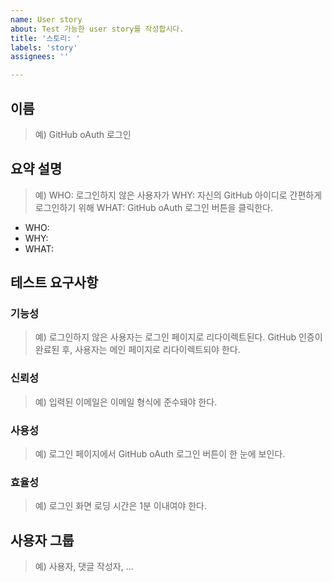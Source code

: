 ```yaml
---
name: User story
about: Test 가능한 user story를 작성합시다.
title: '스토리: '
labels: 'story'
assignees: ''

---
```


## 이름

> 예) GitHub oAuth 로그인

## 요약 설명

> 예)
> WHO: 로그인하지 않은 사용자가
> WHY: 자신의 GitHub 아이디로 간편하게 로그인하기 위해
> WHAT: GitHub oAuth 로그인 버튼을 클릭한다.

- WHO:
- WHY:
- WHAT:

## 테스트 요구사항

### 기능성

> 예)
> 로그인하지 않은 사용자는 로그인 페이지로 리다이렉트된다.
> GitHub 인증이 완료된 후, 사용자는 메인 페이지로 리다이렉트되야 한다.

### 신뢰성

> 예) 입력된 이메일은 이메일 형식에 준수돼야 한다.

### 사용성

> 예) 로그인 페이지에서 GitHub oAuth 로그인 버튼이 한 눈에 보인다.

### 효율성

> 예) 로그인 화면 로딩 시간은 1분 이내여야 한다.

## 사용자 그룹

> 예) 사용자, 댓글 작성자, ...
